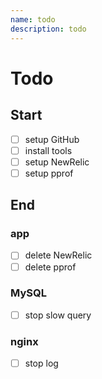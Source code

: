 ```yaml
---
name: todo
description: todo
---
```


# Todo

## Start

- [ ] setup GitHub
- [ ] install tools
- [ ] setup NewRelic
- [ ] setup pprof

## End

### app

- [ ] delete NewRelic 
- [ ] delete pprof

### MySQL

- [ ] stop slow query

### nginx

- [ ] stop log
